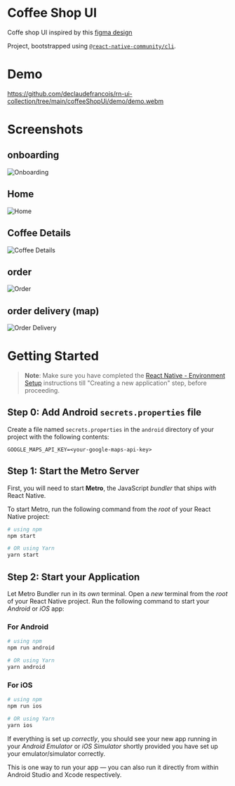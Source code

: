 # Coffee Shop UI

Coffe shop UI inspired by this [figma design](https://www.figma.com/file/rRB066Ad3QraKyOSRFhoOq/Coffee-Shop-Mobile-App-Design-(Community)?node-id=0%3A1&mode=dev)

Project, bootstrapped using [`@react-native-community/cli`](https://github.com/react-native-community/cli).


# Demo
https://github.com/declaudefrancois/rn-ui-collection/tree/main/coffeeShopUi/demo/demo.webm

# Screenshots

## onboarding
![Onboarding](demo/onboarding.png)

## Home
![Home](demo/home.png)

## Coffee Details
![Coffee Details](demo/details.png)

## order
![Order](demo/order.png)

## order delivery (map)
![Order Delivery](demo/delivery.png)

# Getting Started

>**Note**: Make sure you have completed the [React Native - Environment Setup](https://reactnative.dev/docs/environment-setup) instructions till "Creating a new application" step, before proceeding.

## Step 0: Add Android `secrets.properties` file

Create a file named `secrets.properties` in the `android` directory of your project with the following contents:
```
GOOGLE_MAPS_API_KEY=<your-google-maps-api-key>
```

## Step 1: Start the Metro Server

First, you will need to start **Metro**, the JavaScript _bundler_ that ships _with_ React Native.

To start Metro, run the following command from the _root_ of your React Native project:

```bash
# using npm
npm start

# OR using Yarn
yarn start
```

## Step 2: Start your Application

Let Metro Bundler run in its _own_ terminal. Open a _new_ terminal from the _root_ of your React Native project. Run the following command to start your _Android_ or _iOS_ app:

### For Android

```bash
# using npm
npm run android

# OR using Yarn
yarn android
```

### For iOS

```bash
# using npm
npm run ios

# OR using Yarn
yarn ios
```

If everything is set up _correctly_, you should see your new app running in your _Android Emulator_ or _iOS Simulator_ shortly provided you have set up your emulator/simulator correctly.

This is one way to run your app — you can also run it directly from within Android Studio and Xcode respectively.
